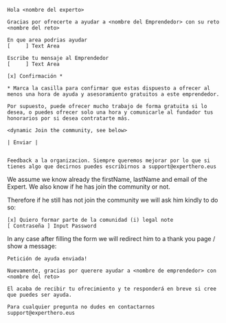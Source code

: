 ```
Hola <nombre del experto>

Gracias por ofrecerte a ayudar a <nombre del Emprendedor> con su reto <nombre del reto>

En que area podrias ayudar
[     ] Text Area

Escribe tu mensaje al Emprendedor
[     ] Text Area

[x] Confirmación *

* Marca la casilla para confirmar que estas dispuesto a ofrecer al menos una hora de ayuda y asesoramiento gratuitos a este emprendedor.

Por supuesto, puede ofrecer mucho trabajo de forma gratuita si lo desea, o puedes ofrecer solo una hora y comunicarle al fundador tus honorarios por si desea contratarte más.

<dynamic Join the community, see below>

| Enviar |


Feedback a la organizacion. Siempre queremos mejorar por lo que si tienes algo que decirnos puedes escribirnos a support@experthero.eus
```

We assume we know already the firstName, lastName and email  of the Expert. We also know if he has join the community or not. 

Therefore if he still has not join the community we will ask him kindly to do so:

```
[x] Quiero formar parte de la comunidad (i) legal note
[ Contraseña ] Input Password 
```

In any case after filling the form we will redirect him to a thank you page / show a message: 

```
Petición de ayuda enviada! 

Nuevamente, gracias por querere ayudar a <nombre de emprendedor> con <nombre del reto>

El acaba de recibir tu ofrecimiento y te responderá en breve si cree que puedes ser ayuda. 

Para cualquier pregunta no dudes en contactarnos support@experthero.eus
```